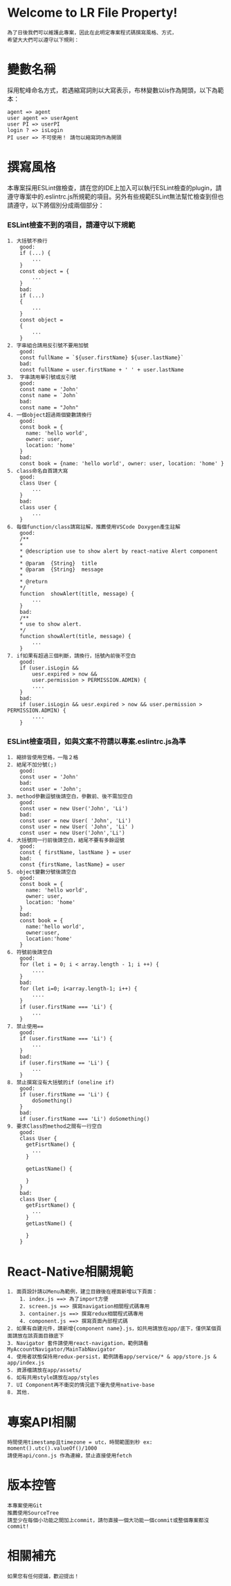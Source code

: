 # Welcome to LR File Property!
	為了日後我們可以維護此專案，因此在此明定專案程式碼撰寫風格、方式，
	希望大大們可以遵守以下規則：

# 變數名稱
採用駝峰命名方式，若遇縮寫詞則以大寫表示，布林變數以is作為開頭，以下為範本：
	
	agent => agent
	user agent => userAgent
	user PI => userPI
	login ? => isLogin
	PI user => 不可使用！ 請勿以縮寫詞作為開頭

# 撰寫風格
本專案採用ESLint做檢查，請在您的IDE上加入可以執行ESLint檢查的plugin，請遵守專案中的.eslintrc.js所規範的項目。另外有些規範ESLint無法幫忙檢查到但也請遵守，以下將個別分成兩個部分：

### ESLint檢查不到的項目，請遵守以下規範

	1. 大括號不換行
		good:
		if (...) {
			...
		} 
		const object = {
			...
		}
		bad: 
		if (...) 
		{
			...
		} 
		const object = 
		{
			...
		}
	2. 字串組合請用反引號不要用加號
		good:
		const fullName = `${user.firstName} ${user.lastName}`
		bad:
		const fullName = user.firstName + ' ' + user.lastName
	3.  字串請用單引號或反引號
		good:
		const name = 'John'
		const name = `John`
		bad: 
		const name = "John"
	4. 一個object超過兩個變數請換行
		good:
		const book = {
		  name: 'hello world',
		  owner: user,
		  location: 'home'
		}
		bad:
		const book = {name: 'hello world', owner: user, location: 'home' }
	5. class命名自首請大寫
		good:
		class User {
			...
		}
		bad:
		class user {
			...
		}
	6. 每個function/class請寫註解，推薦使用VSCode Doxygen產生註解
		good:
		/**
		*
		* @description use to show alert by react-native Alert component
		*
		* @param  {String}  title
		* @param  {String}  message
		* 
		* @return 
		*/
		function  showAlert(title, message) {
			...
		}
		bad:
		/**
		* use to show alert.
		*/
		function showAlert(title, message) {
			...
		}
	7. if如果有超過三個判斷，請換行，括號內前後不空白
		good:
		if (user.isLogin && 
			uesr.expired > now && 
			user.permission > PERMISSION.ADMIN) {
			....
		}
		bad:
		if (user.isLogin && uesr.expired > now && user.permission > PERMISSION.ADMIN) {
			....
		}

### ESLint檢查項目，如與文案不符請以專案.eslintrc.js為準
	1. 縮排皆使用空格，一階２格
	2. 結尾不加分號(;)
		good:
		const user = 'John'
		bad:
		const user = 'John';
	3. method參數逗號後請空白，參數前、後不需加空白
		good:
		const user = new User('John', 'Li')
		bad:
		const user = new User( 'John', 'Li')
		const user = new User( 'John', 'Li' )
		const user = new User('John','Li')
	4. 大括號同一行前後請空白，結尾不要有多餘逗號
		good:
		const { firstName, lastName } = user
		bad:
		const {firstName, lastName} = user
	5. object變數分號後請空白
		good:
		const book = {
		  name: 'hello world',
		  owner: user,
		  location: 'home'
		}
		bad:
		const book = {
		  name:'hello world',
		  owner:user,
		  location:'home'
		}
	6. 符號前後請空白
		good:
		for (let i = 0; i < array.length - 1; i ++) {
			....
		}
		bad:
		for (let i=0; i<array.length-1; i++) {
			....
		}
		if (user.firstName === 'Li') {
			...
		}
	7. 禁止使用==
		good:
		if (user.firstName === 'Li') {
			...
		}
		bad:
		if (user.firstName == 'Li') {
			...
		}
	8. 禁止撰寫沒有大括號的if (oneline if)
		good:
		if (user.firstName == 'Li') {
			doSomething()
		}
		bad:
		if (user.firstName === 'Li') doSomething()
	9. 要求Class的method之間有一行空白
		good:
		class User {
		  getFisrtName() {
		    ...
		  }

		  getLastName() {
		    
		  }
		} 
		bad:
		class User {
		  getFisrtName() {
		    ...
		  }
		  getLastName() {
		    
		  }
		} 
	
	
	
		
# React-Native相關規範  
	1. 面頁設計請以Menu為範例，建立目錄後在裡面新增以下頁面：
		1. index.js ==> 為了import方便
		2. screen.js ==> 撰寫navigation相關程式碼專用
		3. container.js ==> 撰寫redux相關程式碼專用
		4. component.js ==> 撰寫頁面內部程式碼 
	2. 如果有自建元件，請新增{component name}.js，如共用請放在app/底下，僅供某個頁面請放在該頁面目錄底下
	3. Navigator 套件請使用react-navigation，範例請看MyAccountNavigator/MainTabNavigator
	4. 使用者狀態保持用redux-persist，範例請看app/service/* & app/store.js & app/index.js
	5. 資源檔請放在app/assets/
	6. 如有共用style請放在app/styles
	7. UI Component再不衝突的情況底下優先使用native-base
	8. 其他.
	 

# 專案API相關
	時間使用timestamp且timezone = utc，時間範圍到秒 ex: moment().utc().valueOf()/1000
	請使用api/conn.js 作為連線，禁止直接使用fetch
	
# 版本控管
	本專案使用Git
	推薦使用SourceTree
	請至少在每個小功能之間加上commit，請勿直接一個大功能一個commit或整個專案都沒commit!
	

# 相關補充
	如果您有任何提議，歡迎提出！
